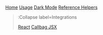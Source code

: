 [Home](/)
[Usage](/docs/usage)
[Dark Mode](/docs/dark-mode)
[Reference Helpers](/docs/reference-helpers)

> :Collapse label=Integrations
>
> [React](/docs/react)
> [Callbag JSX](/docs/jsx)

